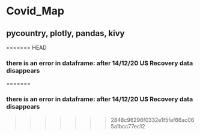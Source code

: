 # Covid_Map

## pycountry, plotly, pandas, kivy

<<<<<<< HEAD
### there is an error in dataframe: after 14/12/20 US Recovery data disappears
=======
### there is an error in dataframe: after 14/12/20 US Recovery data disappears
>>>>>>> 2848c96296f0332e1f5fef66ac065a1bcc77ec12
